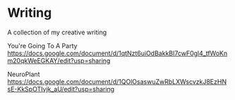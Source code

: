 # Writing
A collection of my creative writing

You're Going To A Party
https://docs.google.com/document/d/1qtNzt6uiOdBakkBI7cwF0gl4_tfWoKnm20qkWeEGKAY/edit?usp=sharing

NeuroPlant
https://docs.google.com/document/d/1QOlOsaswuZwRbLXWscvzkJ8EzHNsE-KkSpOTIvjk_aU/edit?usp=sharing
